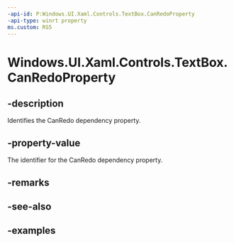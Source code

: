 ```yaml
---
-api-id: P:Windows.UI.Xaml.Controls.TextBox.CanRedoProperty
-api-type: winrt property
ms.custom: RS5
---
```


<!-- Property syntax.
public DependencyProperty CanRedoProperty { get; }
-->

# Windows.UI.Xaml.Controls.TextBox.CanRedoProperty

## -description

Identifies the CanRedo dependency property.

## -property-value

The identifier for the CanRedo dependency property.

## -remarks

## -see-also

## -examples

